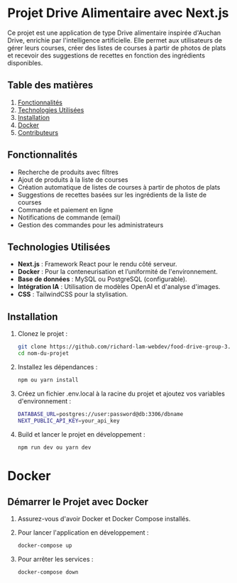 # Projet Drive Alimentaire avec Next.js

Ce projet est une application de type Drive alimentaire inspirée d'Auchan Drive, enrichie par l'intelligence artificielle. Elle permet aux utilisateurs de gérer leurs courses, créer des listes de courses à partir de photos de plats et recevoir des suggestions de recettes en fonction des ingrédients disponibles.

## Table des matières
1. [Fonctionnalités](#fonctionnalités)
2. [Technologies Utilisées](#technologies-utilisées)
3. [Installation](#installation)
4. [Docker](#docker)
5. [Contributeurs](#contributeurs)

## Fonctionnalités

- Recherche de produits avec filtres
- Ajout de produits à la liste de courses
- Création automatique de listes de courses à partir de photos de plats
- Suggestions de recettes basées sur les ingrédients de la liste de courses
- Commande et paiement en ligne
- Notifications de commande (email)
- Gestion des commandes pour les administrateurs

## Technologies Utilisées

- **Next.js** : Framework React pour le rendu côté serveur.
- **Docker** : Pour la conteneurisation et l’uniformité de l'environnement.
- **Base de données** : MySQL ou PostgreSQL (configurable).
- **Intégration IA** : Utilisation de modèles OpenAI et d'analyse d'images.
- **CSS** : TailwindCSS pour la stylisation.

## Installation

1. Clonez le projet :
   ```bash
   git clone https://github.com/richard-lam-webdev/food-drive-group-3.git
   cd nom-du-projet

2. Installez les dépendances :
   ```bash
   npm ou yarn install

3. Créez un fichier .env.local à la racine du projet et ajoutez vos variables d'environnement :
   ```bash
   DATABASE_URL=postgres://user:password@db:3306/dbname
   NEXT_PUBLIC_API_KEY=your_api_key

4. Build et lancer le projet en développement :
   ```bash
   npm run dev ou yarn dev

# Docker

## Démarrer le Projet avec Docker

1. Assurez-vous d'avoir Docker et Docker Compose installés.

2. Pour lancer l'application en développement :
   ```bash
   docker-compose up

3. Pour arrêter les services :
   ```bash
   docker-compose down

